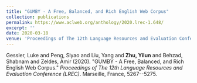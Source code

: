 ```yaml
---
title: "GUMBY - A Free, Balanced, and Rich English Web Corpus"
collection: publications
permalink: https://www.aclweb.org/anthology/2020.lrec-1.648/
excerpt: ''
date: 2020-03-18
venue: 'Proceedings of The 12th Language Resources and Evaluation Conference (LREC 2020)'
---
```

Gessler, Luke and Peng, Siyao and Liu, Yang and **Zhu, Yilun** and Behzad, Shabnam and Zeldes, Amir (2020). &quot;GUMBY - A Free, Balanced, and Rich English Web Corpus.&quot; <i>Proceedings of The 12th Language Resources and Evaluation Conference (LREC)</i>. Marseille, France, 5267--5275.
